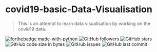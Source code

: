# covid19-basic-Data-Visualisation
> This is an attempt to learn data visualisation by working on the covid19 data.

[![forthebadge made-with-python](http://ForTheBadge.com/images/badges/made-with-python.svg)](https://www.python.org/) ![GitHub followers](https://img.shields.io/github/followers/mihir2709?label=Follow&logoColor=blue&style=social) ![GitHub stars](https://img.shields.io/github/stars/mihir2709/covid19-basic-Data-Visualisation?style=social) ![GitHub code size in bytes](https://img.shields.io/github/languages/code-size/mihir2709/covid19-basic-Data-Visualisation) ![GitHub issues](https://img.shields.io/github/issues-raw/mihir2709/covid19-basic-Data-Visualisation) ![GitHub last commit](https://img.shields.io/github/last-commit/mihir2709/covid19-basic-Data-Visualisation)


